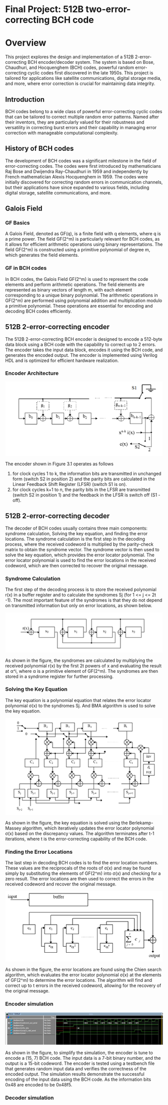 # Final Project: 512B two-error-correcting BCH code

# Overview

This project explores the design and implementation of a 512B 2-error-correcting BCH encoder/decoder system. The system is based on Bose, Chaudhuri, and Hocquenghem (BCH) codes, powerful random error-correcting cyclic codes first discovered in the late 1950s. This project is tailored for applications like satellite communications, digital storage media, and more, where error correction is crucial for maintaining data integrity.

## Introduction

BCH codes belong to a wide class of powerful error-correcting cyclic codes that can be tailored to correct multiple random error patterns. Named after their inventors, they are particularly valued for their robustness and versatility in correcting burst errors and their capability in managing error correction with manageable computational complexity.

## History of BCH codes

The development of BCH codes was a significant milestone in the field of error-correcting codes. The codes were first introduced by mathematicians Raj Bose and Dwijendra Ray-Chaudhuri in 1959 and independently by French mathematician Alexis Hocquenghem in 1959. The codes were initially discovered for correcting random errors in communication channels, but their applications have since expanded to various fields, including digital storage, satellite communications, and more.

## Galois Field
### GF Basics
A Galois Field, denoted as GF(q), is a finite field with q elements, where q is a prime power. The field GF(2^m) is particularly relevant for BCH codes, as it allows for efficient arithmetic operations using binary representations. The field GF(2^m) is constructed using a primitive polynomial of degree m, which generates the field elements.

### GF in BCH codes
In BCH codes, the Galois Field GF(2^m) is used to represent the code elements and perform arithmetic operations. The field elements are represented as binary vectors of length m, with each element corresponding to a unique binary polynomial. The arithmetic operations in GF(2^m) are performed using polynomial addition and multiplication modulo a primitive polynomial. These operations are essential for encoding and decoding BCH codes efficiently. 

## 512B 2-error-correcting encoder

The 512B 2-error-correcting BCH encoder is designed to encode a 512-byte data block using a BCH code with the capability to correct up to 2 errors. The encoder takes the input data block, encodes it using the BCH code, and generates the encoded output. The encoder is implemented using Verilog HDL and is optimized for efficient hardware realization.

### Encoder Architecture

![BCH Encoder Architecture](./encoder.png)

The encoder shown in Figure 3.1 operates as follows
1. for clock cycles 1 to k, the information bits are transmitted in unchanged form (switch S2 in position 2) and the parity bits are calculated in the Linear Feedback Shift Register (LFSR) (switch S1 is on).
2. for clock cycles k+1 to n, the parity bits in the LFSR are transmitted (switch S2 in position 1) and the feedback in the LFSR is switch off  (S1 - off).

## 512B 2-error-correcting decoder
The decoder of BCH codes usually contains three main components: syndrome calculation, Solving the key equation, and finding the error locations. The syndrome calculation is the first step in the decoding process, where the received codeword is multiplied by the parity-check matrix to obtain the syndrome vector. The syndrome vector is then used to solve the key equation, which provides the error locator polynomial. The error locator polynomial is used to find the error locations in the received codeword, which are then corrected to recover the original message.

### Syndrome Calculation

The first step of the decoding process is to store the received polynomial r(x) in a buffer register and to calculate the syndromes Sj (for 1 <=  j  <= 2t -1). The most important feature of the syndromes is that they do not depend on transmitted information but only on error locations, as shown below.

![Syndrome Calculation](./Syndrome_calculation.png)

As shown in the figure, the syndromes are calculated by multiplying the received polynomial r(x) by the first 2t powers of x and evaluating the result at α^i, where α is a primitive element of GF(2^m). The syndromes are then stored in a syndrome register for further processing.

### Solving the Key Equation
The key equation is a polynomial equation that relates the error locator polynomial σ(x) to the syndromes Sj. And BMA algorithm is used to solve the key equation.

![Key Equation](./BMA.png)

As shown in the figure, the key equation is solved using the Berlekamp-Massey algorithm, which iteratively updates the error locator polynomial σ(x) based on the discrepancy values. The algorithm terminates after t-1 iterations, where t is the error-correcting capability of the BCH code.


### Finding the Error Locations

The last step in decoding BCH codes is to find the error location numbers. These values are the reciprocals of the roots of σ(x) and may be found simply by substituting the elements of GF(2^m) into σ(x) and checking for a zero result. The error locations are then used to correct the errors in the received codeword and recover the original message.

![Error Locations](./Chien_search.png)

As shown in the figure, the error locations are found using the Chien search algorithm, which evaluates the error locator polynomial σ(x) at the elements of GF(2^m) to determine the error locations. The algorithm will find and correct up to t errors in the received codeword, allowing for the recovery of the original message.

### Encoder simulation

![Encoder Simulation](./encoder_example.png)

As shown in the figure, to simplify the simulation, the encoder is tune to encode a (15, 7) BCH code. The input data is a 7-bit binary number, and the output is a 15-bit codeword. The encoder is tested using a testbench file that generates random input data and verifies the correctness of the encoded output. The simulation results demonstrate the successful encoding of the input data using the BCH code. As the information bits 0x48 are encoded to be 0x48f5.


### Decoder simulation